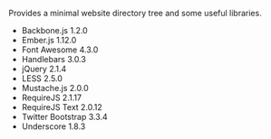 

Provides a minimal website directory tree and some useful libraries.

* Backbone.js 1.2.0
* Ember.js 1.12.0
* Font Awesome 4.3.0
* Handlebars 3.0.3
* jQuery 2.1.4
* LESS 2.5.0
* Mustache.js 2.0.0
* RequireJS 2.1.17
* RequireJS Text 2.0.12
* Twitter Bootstrap 3.3.4
* Underscore 1.8.3

